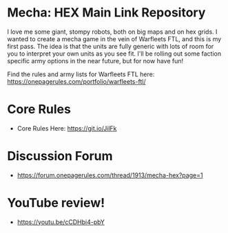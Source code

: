 # Mecha: HEX Main Link Repository
I love me some giant, stompy robots, both on big maps and on hex grids.  I wanted to create a mecha game in the vein of Warfleets FTL, and this is my first pass.  The idea is that the units are fully generic with lots of room for you to interpret your own units as you see fit.  I'll be rolling out some faction specific army options in the near future, but for now have fun!

Find the rules and army lists for Warfleets FTL here: https://onepagerules.com/portfolio/warfleets-ftl/

# Core Rules
- Core Rules Here: https://git.io/JilFk

# Discussion Forum
- https://forum.onepagerules.com/thread/1913/mecha-hex?page=1

# YouTube review!
- https://youtu.be/cCDHbi4-pbY
